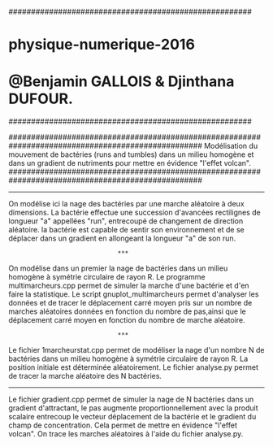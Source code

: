 ######################################################
#    physique-numerique-2016                         #
#    @Benjamin GALLOIS & Djinthana DUFOUR.           #
######################################################


###################################################################################################
Modélisation du mouvement de bactéries (runs and tumbles) dans un milieu
homogène et dans un gradient de nutriments pour mettre en évidence "l'effet volcan".
###################################################################################################


***************************************************************************************************
On modélise ici la nage des bactéries par une marche aléatoire à deux dimensions.
La bactérie effectue une succession d'avancées rectilignes de longueur "a"
 appellées "run", entrecoupé de changement de direction aléatoire. la bactérie
 est capable de sentir son environnement et de se déplacer dans un gradient
 en allongeant la longueur "a" de son run.

                                  ***

 On modélise dans un premier la nage de bactéries dans un milieu homogène à
 symétrie circulaire de rayon R.
 Le programme multimarcheurs.cpp permet de simuler la marche d'une bactérie et
 d'en faire la statistique. Le script gnuplot_multimarcheurs permet d'analyser
 les données et de tracer le déplacement carré moyen pris sur un nombre de
 marches aléatoires données en fonction du nombre de pas,ainsi que le
 déplacement carré moyen en fonction du nombre de marche aléatoire.

                                  ***

 Le fichier 1marcheurstat.cpp permet de modéliser la nage d'un nombre N de
 bactéries dans un milieu homogène à symétrie circulaire de rayon R. La position initiale
 est déterminée aléatoirement. Le fichier analyse.py permet de tracer la marche aléatoire
 des N bactéries.

***************************************************************************************************

 Le fichier gradient.cpp permet de simuler la nage de N bactéries dans un gradient
 d'attractant, le pas augmente proportionnellement avec la produit scalaire entrecoup
 le vecteur déplacement de la bactérie et le gradient du champ de concentration.
 Cela permet de mettre en évidence "l'effet volcan". On trace les marches aléatoires
 à l'aide du fichier analyse.py.
